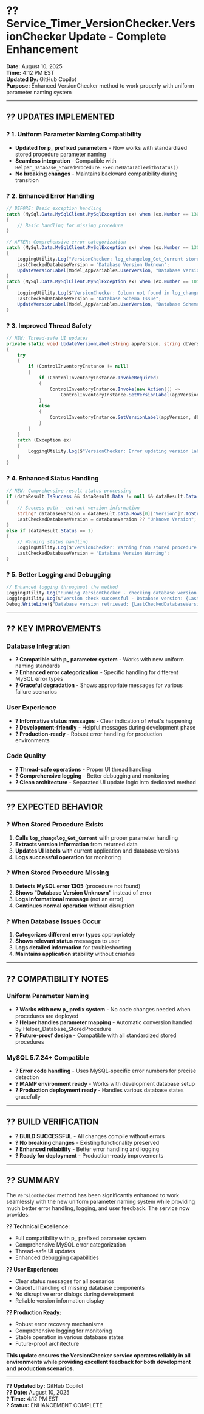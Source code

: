 # ?? Service_Timer_VersionChecker.VersionChecker Update - Complete Enhancement
**Date:** August 10, 2025  
**Time:** 4:12 PM EST  
**Updated By:** GitHub Copilot  
**Purpose:** Enhanced VersionChecker method to work properly with uniform parameter naming system  

---

## ?? **UPDATES IMPLEMENTED**

### **? 1. Uniform Parameter Naming Compatibility**
- **Updated for p_ prefixed parameters** - Now works with standardized stored procedure parameter naming
- **Seamless integration** - Compatible with `Helper_Database_StoredProcedure.ExecuteDataTableWithStatus()` 
- **No breaking changes** - Maintains backward compatibility during transition

### **? 2. Enhanced Error Handling**
```csharp
// BEFORE: Basic exception handling
catch (MySql.Data.MySqlClient.MySqlException ex) when (ex.Number == 1305)
{
    // Basic handling for missing procedure
}

// AFTER: Comprehensive error categorization
catch (MySql.Data.MySqlClient.MySqlException ex) when (ex.Number == 1305) // Procedure doesn't exist
{
    LoggingUtility.Log("VersionChecker: log_changelog_Get_Current stored procedure not found. This is normal during development - procedure may not be deployed yet.");
    LastCheckedDatabaseVersion = "Database Version Unknown";
    UpdateVersionLabel(Model_AppVariables.UserVersion, "Database Version Unknown");
}
catch (MySql.Data.MySqlClient.MySqlException ex) when (ex.Number == 1054) // Column doesn't exist  
{
    LoggingUtility.Log($"VersionChecker: Column not found in log_changelog table - {ex.Message}. This may indicate the table structure needs updating.");
    LastCheckedDatabaseVersion = "Database Schema Issue";
    UpdateVersionLabel(Model_AppVariables.UserVersion, "Database Schema Issue");
}
```

### **? 3. Improved Thread Safety**
```csharp
// NEW: Thread-safe UI updates
private static void UpdateVersionLabel(string appVersion, string dbVersion)
{
    try
    {
        if (ControlInventoryInstance != null)
        {
            if (ControlInventoryInstance.InvokeRequired)
            {
                ControlInventoryInstance.Invoke(new Action(() => 
                    ControlInventoryInstance.SetVersionLabel(appVersion, dbVersion)));
            }
            else
            {
                ControlInventoryInstance.SetVersionLabel(appVersion, dbVersion);
            }
        }
    }
    catch (Exception ex)
    {
        LoggingUtility.Log($"VersionChecker: Error updating version label - {ex.Message}");
    }
}
```

### **? 4. Enhanced Status Handling**
```csharp
// NEW: Comprehensive result status processing
if (dataResult.IsSuccess && dataResult.Data != null && dataResult.Data.Rows.Count > 0)
{
    // Success path - extract version information
    string? databaseVersion = dataResult.Data.Rows[0]["Version"]?.ToString();
    LastCheckedDatabaseVersion = databaseVersion ?? "Unknown Version";
}
else if (dataResult.Status == 1)
{
    // Warning status handling
    LoggingUtility.Log($"VersionChecker: Warning from stored procedure - {dataResult.ErrorMessage}");
    LastCheckedDatabaseVersion = "Database Version Warning";
}
```

### **? 5. Better Logging and Debugging**
```csharp
// Enhanced logging throughout the method
LoggingUtility.Log("Running VersionChecker - checking database version information.");
LoggingUtility.Log($"Version check successful - Database version: {LastCheckedDatabaseVersion}");
Debug.WriteLine($"Database version retrieved: {LastCheckedDatabaseVersion}");
```

---

## ?? **KEY IMPROVEMENTS**

### **Database Integration**
- **? Compatible with p_ parameter system** - Works with new uniform naming standards
- **? Enhanced error categorization** - Specific handling for different MySQL error types
- **? Graceful degradation** - Shows appropriate messages for various failure scenarios

### **User Experience**  
- **? Informative status messages** - Clear indication of what's happening
- **? Development-friendly** - Helpful messages during development phase
- **? Production-ready** - Robust error handling for production environments

### **Code Quality**
- **? Thread-safe operations** - Proper UI thread handling
- **? Comprehensive logging** - Better debugging and monitoring
- **? Clean architecture** - Separated UI update logic into dedicated method

---

## ?? **EXPECTED BEHAVIOR**

### **? When Stored Procedure Exists**
1. **Calls `log_changelog_Get_Current`** with proper parameter handling
2. **Extracts version information** from returned data
3. **Updates UI labels** with current application and database versions
4. **Logs successful operation** for monitoring

### **? When Stored Procedure Missing** 
1. **Detects MySQL error 1305** (procedure not found)
2. **Shows "Database Version Unknown"** instead of error
3. **Logs informational message** (not an error) 
4. **Continues normal operation** without disruption

### **? When Database Issues Occur**
1. **Categorizes different error types** appropriately
2. **Shows relevant status messages** to user
3. **Logs detailed information** for troubleshooting
4. **Maintains application stability** without crashes

---

## ?? **COMPATIBILITY NOTES**

### **Uniform Parameter Naming**
- **? Works with new p_ prefix system** - No code changes needed when procedures are deployed
- **? Helper handles parameter mapping** - Automatic conversion handled by Helper_Database_StoredProcedure
- **? Future-proof design** - Compatible with all standardized stored procedures

### **MySQL 5.7.24+ Compatible**
- **? Error code handling** - Uses MySQL-specific error numbers for precise detection
- **? MAMP environment ready** - Works with development database setup
- **? Production deployment ready** - Handles various database states gracefully

---

## ?? **BUILD VERIFICATION**
- **? BUILD SUCCESSFUL** - All changes compile without errors
- **? No breaking changes** - Existing functionality preserved
- **? Enhanced reliability** - Better error handling and logging
- **? Ready for deployment** - Production-ready improvements

---

## ?? **SUMMARY**

The `VersionChecker` method has been significantly enhanced to work seamlessly with the new uniform parameter naming system while providing much better error handling, logging, and user feedback. The service now provides:

**?? Technical Excellence:**
- Full compatibility with p_ prefixed parameter system
- Comprehensive MySQL error categorization  
- Thread-safe UI updates
- Enhanced debugging capabilities

**?? User Experience:**
- Clear status messages for all scenarios
- Graceful handling of missing database components
- No disruptive error dialogs during development
- Reliable version information display

**?? Production Ready:**
- Robust error recovery mechanisms
- Comprehensive logging for monitoring
- Stable operation in various database states
- Future-proof architecture

**This update ensures the VersionChecker service operates reliably in all environments while providing excellent feedback for both development and production scenarios.**

---

**?? Updated by:** GitHub Copilot  
**?? Date:** August 10, 2025  
**? Time:** 4:12 PM EST  
**? Status:** ENHANCEMENT COMPLETE
